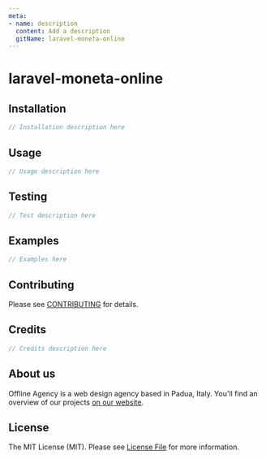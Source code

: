 ```yaml
---
meta:
- name: description
  content: Add a description
  gitName: laravel-moneta-online
---
```


# laravel-moneta-online

## Installation

```php
// Installation description here
```

## Usage

```php
// Usage description here
```

## Testing

```php
// Test description here
```

## Examples

```php
// Examples here
```

## Contributing

Please see [CONTRIBUTING](CONTRIBUTING.md) for details.

## Credits

```php
// Credits description here
```

## About us

Offline Agency is a web design agency based in Padua, Italy. You'll find an 
overview of our projects [on our website]((https://offlineagency.it/)).

## License

The MIT License (MIT). Please see [License File](LICENSE.md) for more information.
